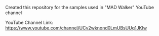 Created this repository for the samples used in "MAD Walker" YouTube channel

YouTube Channel Link:
https://www.youtube.com/channel/UCv2wknond0LmUBsUUq1JKIw
